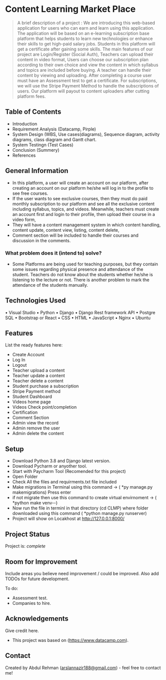 # Content Learning Market Place 
> A brief description of a project :
We are introducing this web-based application for users who can earn and learn using this application.
The application will be based on an e-learning subscription base platform that helps students to learn new technologies or enhance their skills to get high-paid salary jobs.
Students in this platform will get a certificate after gaining some skills.
The main features of our project are Login/Register (Social Auth), Teachers can upload their content in video format,
Users can choose our subscription plan according to their own choice and view the content in which syllabus and topics are included before buying.
A teacher can handle their content by viewing and uploading. After completing a course user must have an Assessment test to get a certificate. For subscriptions,
we will use the Stripe Payment Method to handle the subscriptions of users. Our platform will payout to content uploaders after cutting platform fees. 

## Table of Contents
* Introduction
* Requirement Analysis (Datacamp, Pirple)
* System Design (WBS, Use cases(diagrams), Sequence diagram, activity diagrams, class diagram and Gantt chart.
* System Testingn (Test Cases)
* Conclusion (Summery)
* References


## General Information
- In this platform, a user will create an account on our platform, after creating an account on our platform he/she will log in to the profile to see free courses.
- If the user wants to see exclusive courses, then they must do paid monthly subscription to our platform and see all the exclusive content including syllabus, topics, and videos. Meanwhile, teachers must create an account first and login to their profile, then upload their course in a video form, 
- They will have a content management system in which content handling, content update, content view, listing, content delete, 
- Comment section will be included to handle their courses and discussion in the comments.


### What problem does it (intend to) solve?
- Some Platforms are being used for teaching purposes, but they contain some issues regarding physical presence and attendance of the student.
 Teachers do not know about the students whether he/she is listening to the lecture or not. There is another problem to mark the attendance of the students manually.
 

## Technologies Used
•	Visual Studio
•	Python
•	Django
•	Django Rest framework API
•	Postgre SQL
•	Bootstrap or React
•	CSS
•	HTML
•	JavaScript
•	Nginx
•	Ubuntu 



## Features
List the ready features here:
- Create Account
- Log In
- Logout
-	Teacher upload a content
-	Teacher update a content	
-	Teacher delete a content
-	Student purchase a subscription
-	Stripe Payment method
-	Student Dashboard
-	Videos home page
-	Videos Check point/completion
-	Certification
-	Comment Section
-	Admin view the record
-	Admin remove the user
-	Admin delete the content



## Setup
- Download Python 3.8 and Django latest version.
- Download Pycharm or anyother tool.
- Start with Paycharm Tool (Recomended for this project)
- Open Folder
- Check All the files and requirments.txt file included
- Make migrations in Terminal using this command -> ( *py manage.py makemigrations) Press enter
- if not migrate then use this command to create virtual envirnoment -> ( *python make venv--)
- Now run the file in terminl in that directory (cd CLMP) where folder downloaded using this command ( *python manage.py runserver)
- Project will show on Locakhost  at http://127.0.0.1:8000/



## Project Status
Project is: _complete_


## Room for Improvement
Include areas you believe need improvement / could be improved. Also add TODOs for future development.

To do:
- Assessment test.
- Companies to hire.


## Acknowledgements
Give credit here.

- This project was based on (https://www.datacamp.com).


## Contact
Created by Abdul Rehman (arslannazir188@gmail.com) - feel free to contact me!

